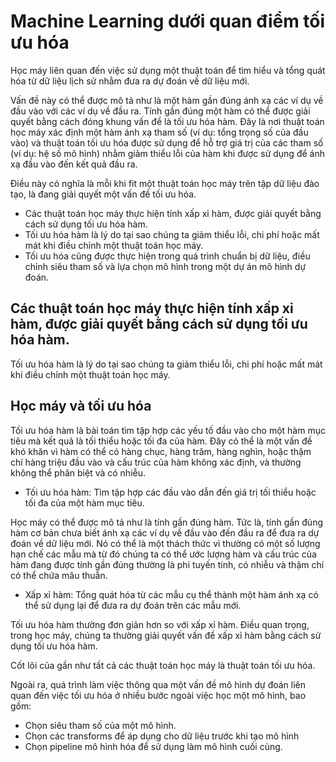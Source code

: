 # Machine Learning dưới quan điểm tối ưu hóa

Học máy liên quan đến việc sử dụng một thuật toán để tìm hiểu và tổng quát hóa từ dữ liệu lịch sử nhằm đưa ra dự đoán về dữ liệu mới.

Vấn đề này có thể được mô tả như là một hàm gần đúng ánh xạ các ví dụ về đầu vào với các ví dụ về đầu ra. Tính gần đúng một hàm có thể được giải quyết bằng cách đóng khung vấn đề là tối ưu hóa hàm. Đây là nơi thuật toán học máy xác định một hàm ánh xạ tham số (ví dụ: tổng trọng số của đầu vào) và thuật toán tối ưu hóa được sử dụng để hỗ trợ giá trị của các tham số (ví dụ: hệ số mô hình) nhằm giảm thiểu lỗi của hàm khi được sử dụng để ánh xạ đầu vào đến kết quả đầu ra.

Điều này có nghĩa là mỗi khi fit một thuật toán học máy trên tập dữ liệu đào tạo, là đang giải quyết một vấn đề tối ưu hóa.

- Các thuật toán học máy thực hiện tính xấp xỉ hàm, được giải quyết bằng cách sử dụng tối ưu hóa hàm.
- Tối ưu hóa hàm là lý do tại sao chúng ta giảm thiểu lỗi, chi phí hoặc mất mát khi điều chỉnh một thuật toán học máy.
- Tối ưu hóa cũng được thực hiện trong quá trình chuẩn bị dữ liệu, điều chỉnh siêu tham số và lựa chọn mô hình trong một dự án mô hình dự đoán.

## Các thuật toán học máy thực hiện tính xấp xỉ hàm, được giải quyết bằng cách sử dụng tối ưu hóa hàm.
Tối ưu hóa hàm là lý do tại sao chúng ta giảm thiểu lỗi, chi phí hoặc mất mát khi điều chỉnh một thuật toán học máy.

## Học máy và tối ưu hóa

Tối ưu hóa hàm là bài toán tìm tập hợp các yếu tố đầu vào cho một hàm mục tiêu mà kết quả là tối thiểu hoặc tối đa của hàm. Đây có thể là một vấn đề khó khăn vì hàm có thể có hàng chục, hàng trăm, hàng nghìn, hoặc thậm chí hàng triệu đầu vào và cấu trúc của hàm không xác định, và thường không thể phân biệt và có nhiễu.

- Tối ưu hóa hàm: Tìm tập hợp các đầu vào dẫn đến giá trị tối thiểu hoặc tối đa của một hàm mục tiêu.

Học máy có thể được mô tả như là tính gần đúng hàm. Tức là, tính gần đúng hàm cơ bản chưa biết ánh xạ các ví dụ về đầu vào đến đầu ra để đưa ra dự đoán về dữ liệu mới.  Nó có thể là một thách thức vì thường có một số lượng hạn chế các mẫu mà từ đó chúng ta có thể ước lượng hàm và cấu trúc của hàm đang được tính gần đúng thường là phi tuyến tính, có nhiễu và thậm chí có thể chứa mâu thuẫn.

- Xấp xỉ hàm: Tổng quát hóa từ các mẫu cụ thể thành một hàm ánh xạ có thể sử dụng lại để đưa ra dự đoán trên các mẫu mới.

Tối ưu hóa hàm thường đơn giản hơn so với xấp xỉ hàm. Điều quan trọng, trong học máy, chúng ta thường giải quyết vấn đề xấp xỉ hàm bằng cách sử dụng tối ưu hóa hàm. 

Cốt lõi của gần như tất cả các thuật toán học máy là thuật toán tối ưu hóa.

Ngoài ra, quá trình làm việc thông qua một vấn đề mô hình dự đoán liên quan đến việc tối ưu hóa ở nhiều bước ngoài việc học một mô hình, bao gồm:

- Chọn siêu tham số của một mô hình.
- Chọn các transforms để áp dụng cho dữ liệu trước khi tạo mô hình
- Chọn pipeline mô hình hóa để sử dụng làm mô hình cuối cùng.
